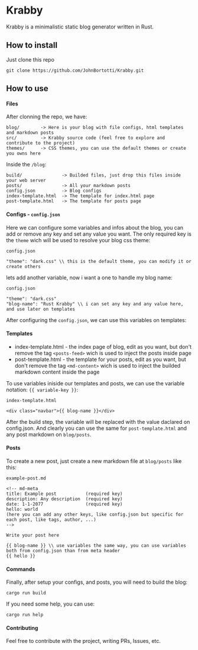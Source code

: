 # Krabby
Krabby is a minimalistic static blog generator written in Rust.

## How to install
Just clone this repo
```
git clone https://github.com/JohnBortotti/Krabby.git
```

## How to use
#### Files
After clonning the repo, we have:
```
blog/        -> Here is your blog with file configs, html templates and markdown posts
src/         -> Krabby source code (feel free to explore and contribute to the project)
themes/      -> CSS themes, you can use the default themes or create you owns here
```
Inside the `/blog`:
```
build/               -> Builded files, just drop this files inside your web server
posts/               -> All your markdown posts
config.json          -> Blog configs
index-template.html  -> The template for index.html page
post-template.html   -> The template for posts page
```

#### Configs - `config.json`
Here we can configure some variables and infos about the blog, you can add or remove any key and set any value you want. The only required key is the `theme` wich will be used to resolve your blog css theme:

```
config.json

"theme": "dark.css" \\ this is the default theme, you can modify it or create others
```

lets add another variable, now i want a one to handle my blog name:

```
config.json

"theme": "dark.css"
"blog-name": "Rust Krabby" \\ i can set any key and any value here, and use later on templates
```

After configuring the `config.json`, we can use this variables on templates:

#### Templates
* index-template.html - the index page of blog, edit as you want, but don't remove the tag `<posts-feed>` wich is used to inject the posts inside page
* post-template.html - the template for your posts, edit as you want, but don't remove the tag `<md-content>` wich is used to inject the builded markdown content inside the page


To use variables iniside our templates and posts, we can use the variable notation: `{{ variable-key }}`:

```
index-template.html

<div class="navbar">{{ blog-name }}</div>
```

After the build step, the variable will be replaced with the value daclared on config.json. And clearly you can use the same for `post-template.html` and any post markdown on `blog/posts`.

#### Posts
To create a new post, just create a new markdown file at `blog/posts` like this:

```
example-post.md

<!-- md-meta
title: Example post           (required key)
description: Any description  (required key)
date: 1-1-2077                (required key)
hello: world
(here you can add any other keys, like config.json but specific for each post, like tags, author, ...)
-->

Write your post here

{{ blog-name }} \\ use variables the same way, you can use variables both from config.json than from meta header 
{{ hello }} 

```

#### Commands
Finally, after setup your configs, and posts, you will need to build the blog:

```
cargo run build
```
If you need some help, you can use:

```
cargo run help
```

#### Contributing
Feel free to contribute with the project, writing PRs, Issues, etc.
